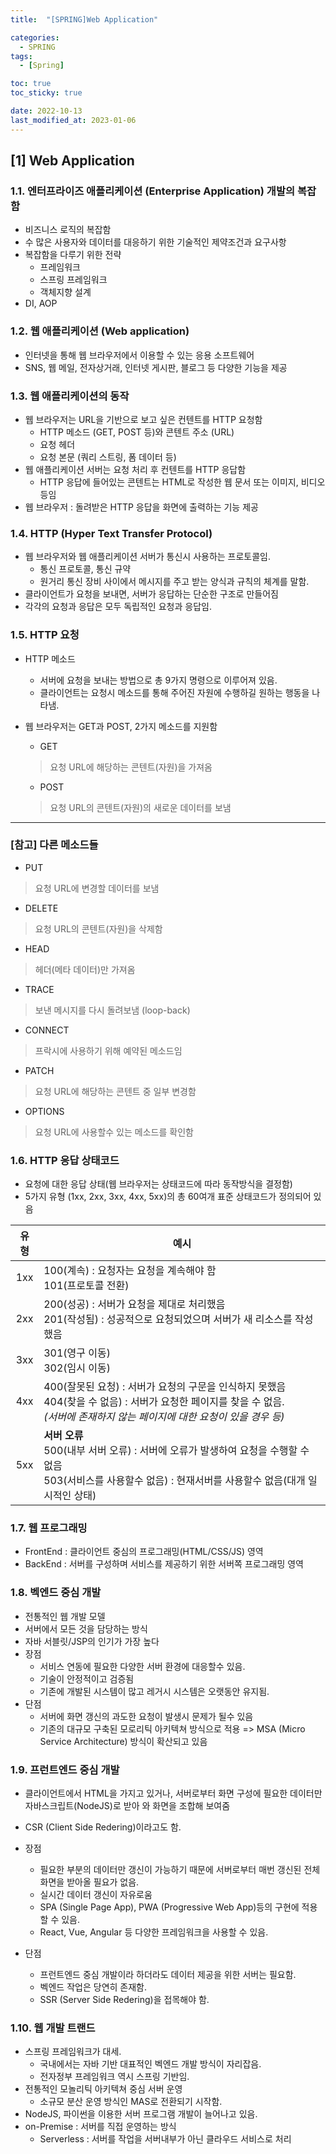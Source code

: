 ```yaml
---
title:  "[SPRING]Web Application" 

categories:
  - SPRING
tags:
  - [Spring]

toc: true
toc_sticky: true

date: 2022-10-13
last_modified_at: 2023-01-06
---
```

[1] Web Application
--- 
### 1.1. 엔터프라이즈 애플리케이션 (Enterprise Application) 개발의 복잡함
   - 비즈니스 로직의 복잡함
   - 수 많은 사용자와 데이터를 대응하기 위한 기술적인 제약조건과 요구사항
   - 복잡함을 다루기 위한 전략
     - 프레임워크
     - 스프링 프레임워크
     - 객체지향 설계
   - DI, AOP

### 1.2. 웹 애플리케이션 (Web application)   
   - 인터넷을 통해 웹 브라우저에서 이용할 수 있는 응용 소프트웨어
   - SNS, 웹 메일, 전자상거래, 인터넷 게시판, 블로그 등 다양한 기능을 제공

### 1.3. 웹 애플리케이션의 동작    
   - 웹 브라우저는 URL을 기반으로 보고 싶은 컨텐트를 HTTP 요청함
     - HTTP 메소드 (GET, POST 등)와 콘텐트 주소 (URL)
     - 요청 헤더
     - 요청 본문 (쿼리 스트링, 폼 데이터 등)
   - 웹 애플리케이션 서버는 요청 처리 후 컨텐트를 HTTP 응답함
     - HTTP 응답에 들어있는 콘텐트는 HTML로 작성한 웹 문서 또는 이미지, 비디오 등임
   - 웹 브라우저 : 돌려받은 HTTP 응답을 화면에 출력하는 기능 제공

### 1.4. HTTP (Hyper Text Transfer Protocol)
   - 웹 브라우저와 웹 애플리케이션 서버가 통신시 사용하는 프로토콜임.
     - 통신 프로토콜, 통신 규약
     - 원거리 통신 장비 사이에서 메시지를 주고 받는 양식과 규칙의 체계를 말함.
   - 클라이언트가 요청을 보내면, 서버가 응답하는 단순한 구조로 만들어짐
   - 각각의 요청과 응답은 모두 독립적인 요청과 응답임.

### 1.5. HTTP 요청 
   - HTTP 메소드 
      - 서버에 요청을 보내는 방법으로 총 9가지 명령으로 이루어져 있음.   
      - 클라이언트는 요청시 메소드를 통해 주어진 자원에 수행하길 원하는 행동을 나타냄.
   - 웹 브라우저는 GET과 POST, 2가지 메소드를 지원함
      - GET
      > 요청 URL에 해당하는 콘텐트(자원)을 가져옴

      - POST
      > 요청 URL의 콘텐트(자원)의 새로운 데이터를 보냄

-------


### [참고] 다른 메소드들


- PUT
> 요청 URL에 변경할 데이터를 보냄

- DELETE   
> 요청 URL의 콘텐트(자원)을 삭제함

- HEAD   
> 헤더(메타 데이터)만 가져옴

- TRACE
> 보낸 메시지를 다시 돌려보냄 (loop-back)

- CONNECT
> 프락시에 사용하기 위해 예약된 메소드임  

- PATCH
> 요청 URL에 해당하는 콘텐트 중 일부 변경함

- OPTIONS
> 요청 URL에 사용할수 있는 메소드를 확인함
  
### 1.6. HTTP 응답 상태코드
   - 요청에 대한 응답 상태(웹 브라우저는 상태코드에 따라 동작방식을 결정함)
   - 5가지 유형 (1xx, 2xx, 3xx, 4xx, 5xx)의 총 60여개 표준 상태코드가 정의되어 있음
  
| 유형 | 예시 |
|:----:|---------------------------------------------------------|
| 1xx | 100(계속) : 요청자는 요청을 계속해야 함<br>101(프로토콜 전환)  |
| 2xx | 200(성공) : 서버가 요청을 제대로 처리했음<br> 201(작성됨) : 성공적으로 요청되었으며 서버가 새 리소스를 작성했음 |
| 3xx | 301(영구 이동)<br>302(임시 이동) |
| 4xx | 400(잘못된 요청) : 서버가 요청의 구문을 인식하지 못했음<br>404(찾을 수 없음) : 서버가 요청한 페이지를 찾을 수 없음.<br>_(서버에 존재하지 않는 페이지에 대한 요청이 있을 경우 등)_ |
| 5xx | **서버 오류**<br> 500(내부 서버 오류) : 서버에 오류가 발생하여 요청을 수행할 수 없음<br>503(서비스를 사용할수 없음) : 현재서버를 사용할수 없음(대개 일시적인 상태)  |
  
### 1.7. 웹 프로그래밍
- FrontEnd  : 클라이언트 중심의 프로그래밍(HTML/CSS/JS) 영역   
- BackEnd : 서버를 구성하며 서비스를 제공하기 위한 서버쪽 프로그래밍 영역

### 1.8. 벡엔드 중심 개발

- 전통적인 웹 개발 모델
- 서버에서 모든 것을 담당하는 방식
- 자바 서블릿/JSP의 인기가 가장 높다
- 장점
  - 서비스 연동에 필요한 다양한 서버 환경에 대응할수 있음.
  - 기술이 안정적이고 검증됨
  - 기존에 개발된 시스템이 많고 레거시 시스템은 오랫동안 유지됨.
- 단점
  - 서버에 화면 갱신의 과도한 요청이 발생시 문제가 될수 있음
  - 기존의 대규모 구축된 모로리틱 아키텍쳐 방식으로 적용
  => MSA (Micro Service Architecture) 방식이 확산되고 있음

### 1.9.  프런트엔드 중심 개발

- 클라이언트에서 HTML을 가지고 있거나, 서버로부터 화면 구성에 필요한 데이터만 자바스크립트(NodeJS)로 받아 와 화면을 조합해 보여줌
- CSR (Client Side Redering)이라고도 함.

- 장점
  - 필요한 부분의 데이터만 갱신이 가능하기 때문에 서버로부터 매번 갱신된 전체 화면을 받아올 필요가 없음.
  - 실시간 데이터 갱신이 자유로움
  - SPA (Single Page App), PWA (Progressive Web App)등의 구현에 적용할 수 있음.
  - React, Vue, Angular 등 다양한 프레임워크을 사용할 수 있음.
- 단점
  - 프런트엔드 중심 개발이라 하더라도 데이터 제공을 위한 서버는 필요함.
  - 벡엔드 작업은 당연히 존재함.
  - SSR (Server Side Redering)을 접목해야 함.

### 1.10.   웹 개발 트랜드

- 스프링 프레임워크가 대세.
  - 국내에서는 자바 기반 대표적인 벡엔드 개발 방식이 자리잡음.
  - 전자정부 프레임워크 역시 스프링 기반임.
- 전통적인 모놀리틱 아키텍쳐 중심 서버 운영
  - 소규모 분산 운영 방식인 MAS로 전환되기 시작함.
- NodeJS, 파이썬을 이용한 서버 프로그램 개발이 늘어나고 있음.
- on-Premise : 서버를 직접 운영하는 방식
  - Serverless : 서버를 작업을 서버내부가 아닌 클라우드 서비스로 처리